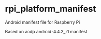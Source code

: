 rpi_platform_manifest
=====================

Android manifest file for Raspberry Pi

Based on aodp android-4.4.2_r1 manifest

